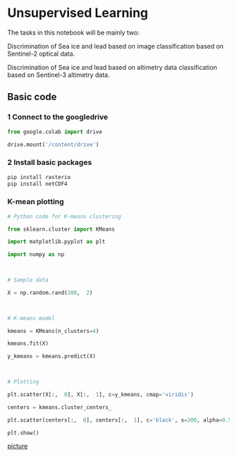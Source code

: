 #  Unsupervised Learning

The tasks in this notebook will be mainly two:

Discrimination of Sea ice and lead based on image classification based on Sentinel-2 optical data.

Discrimination of Sea ice and lead based on altimetry data classification based on Sentinel-3 altimetry data.

## Basic code
### 1 Connect to the googledrive
```python
from google.colab import drive

drive.mount('/content/drive')
```

### 2 Install basic packages
```python
pip install rasterio
pip install netCDF4
```
### K-mean plotting
```python
# Python code for K-means clustering

from sklearn.cluster import KMeans

import matplotlib.pyplot as plt

import numpy as np

  

# Sample data

X = np.random.rand(100,  2)

  

# K-means model

kmeans = KMeans(n_clusters=4)

kmeans.fit(X)

y_kmeans = kmeans.predict(X)

  

# Plotting

plt.scatter(X[:,  0], X[:,  1], c=y_kmeans, cmap='viridis')

centers = kmeans.cluster_centers_

plt.scatter(centers[:,  0], centers[:,  1], c='black', s=200, alpha=0.5)

plt.show()
```
[picture](https://imgur.com/a/S5akGSx)
